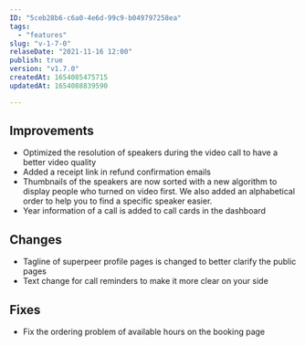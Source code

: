 ```yaml
---
ID: "5ceb28b6-c6a0-4e6d-99c9-b049797258ea"
tags:
  - "features"
slug: "v-1-7-0"
relaseDate: "2021-11-16 12:00"
publish: true
version: "v1.7.0"
createdAt: 1654085475715
updatedAt: 1654088839590

---
```

Improvements
------------

*   Optimized the resolution of speakers during the video call to have a better video quality
*   Added a receipt link in refund confirmation emails
*   Thumbnails of the speakers are now sorted with a new algorithm to display people who turned on video first. We also added an alphabetical order to help you to find a specific speaker easier.
*   Year information of a call is added to call cards in the dashboard

Changes
-------

*   Tagline of superpeer profile pages is changed to better clarify the public pages
*   Text change for call reminders to make it more clear on your side

Fixes
-----

*   Fix the ordering problem of available hours on the booking page